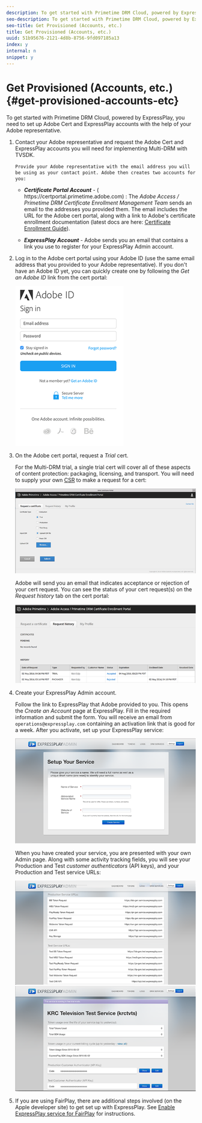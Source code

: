 ```yaml
---
description: To get started with Primetime DRM Cloud, powered by ExpressPlay, you need to set up Adobe Cert and ExpressPlay accounts with the help of your Adobe representative.
seo-description: To get started with Primetime DRM Cloud, powered by ExpressPlay, you need to set up Adobe Cert and ExpressPlay accounts with the help of your Adobe representative.
seo-title: Get Provisioned (Accounts, etc.)
title: Get Provisioned (Accounts, etc.)
uuid: 51b95676-2121-4d8b-8756-9fd097185a13
index: y
internal: n
snippet: y
---
```


# Get Provisioned (Accounts, etc.) {#get-provisioned-accounts-etc}

To get started with Primetime DRM Cloud, powered by ExpressPlay, you need to set up Adobe Cert and ExpressPlay accounts with the help of your Adobe representative.

1. Contact your Adobe representative and request the Adobe Cert and ExpressPlay accounts you will need for implementing Multi-DRM with TVSDK.

       Provide your Adobe representative with the email address you will be using as your contact point. Adobe then creates two accounts for you:

    * ***Certificate Portal Account*** - ( ht<span></span>tps://certportal.primetime.adobe.com) : The *Adobe Access / Primetime DRM Certificate Enrollment Management Team* sends an email to the addresses you provided them. The email includes the URL for the Adobe cert portal, along with a link to Adobe's certificate enrollment documentation (latest docs are here: [Certificate Enrollment Guide](https://help.adobe.com/en_US/primetime/drm/5.3/certificate_enrollment/index.html#concept-Certificate_Enrollment_Guide)).
    
    * ***ExpressPlay Account*** - Adobe sends you an email that contains a link you use to register for your ExpressPlay Admin account.

1. Log in to the Adobe cert portal using your Adobe ID (use the same email address that you provided to your Adobe representative). If you don't have an Adobe ID yet, you can quickly create one by following the *Get an Adobe ID* link from the cert portal:

   <a id="fig_mst_gtj_wv"></a>

   ![](assets/cert_portal_sign-in-page-web.png)

1. On the Adobe cert portal, request a *Trial* cert.

   For the Multi-DRM trial, a single trial cert will cover all of these aspects of content protection: packaging, licensing, and transport. You will need to supply your own [CSR](https://help.adobe.com/en_US/primetime/drm/5.3/certificate_enrollment/#task-Generate_a_Certificate_Signing_Request) to make a request for a cert: 
   <a id="fig_op1_xwj_wv"></a>

   ![](assets/cert_portal_trial_request-web.png)

   Adobe will send you an email that indicates acceptance or rejection of your cert request. You can see the status of your cert request(s) on the *Request history* tab on the cert portal:
   <a id="fig_gkl_myj_wv"></a>

   ![](assets/cert_portal_request_history-web.png)

1. Create your ExpressPlay Admin account.

   Follow the link to ExpressPlay that Adobe provided to you. This opens the *Create an Account* page at ExpressPlay. Fill in the required information and submit the form. You will receive an email from `operations@expressplay.com` containing an activation link that is good for a week. After you activate, set up your ExpressPlay service:
   <a id="fig_cjl_ztk_wv"></a>

   ![](assets/expressplay_create_service-web.png)

   When you have created your service, you are presented with your own Admin page. Along with some activity tracking fields, you will see your Production and Test *customer authenticators* (API keys), and your Production and Test service URLs:

   <a id="fig_c5h_xdl_wv"></a>

   ![](assets/expressplay_admin_dashboard_2-web.png) ![](assets/expressplay_admin_dashboard-web.png)

1. If you are using FairPlay, there are additional steps involved (on the Apple developer site) to get set up with ExpressPlay. See [Enable ExpressPlay service for FairPlay](../../multi-drm-workflows/p-l-and-p/enable-expressplay-for-fairplay.md) for instructions.
